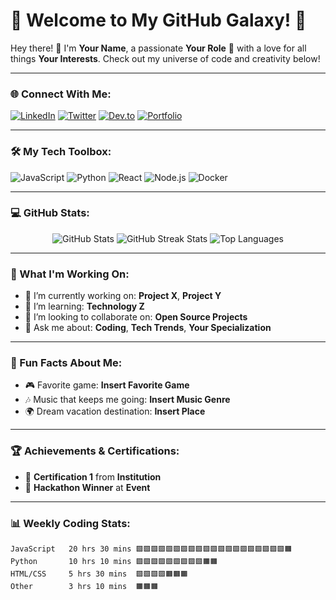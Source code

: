 # 💫 Welcome to My GitHub Galaxy! 🌟

Hey there! 👋 I'm **Your Name**, a passionate **Your Role** 🚀 with a love for all things **Your Interests**. Check out my universe of code and creativity below!

---

### 🌐 Connect With Me:
[![LinkedIn](https://img.shields.io/badge/-LinkedIn-blue?style=flat-square&logo=Linkedin&logoColor=white)](https://www.linkedin.com/in/your-profile/)
[![Twitter](https://img.shields.io/badge/-Twitter-blue?style=flat-square&logo=Twitter&logoColor=white)](https://twitter.com/your-profile)
[![Dev.to](https://img.shields.io/badge/-Dev.to-black?style=flat-square&logo=dev.to)](https://dev.to/your-profile)
[![Portfolio](https://img.shields.io/badge/-Portfolio-red?style=flat-square&logo=firefox&logoColor=white)](https://your-portfolio-link.com)

---

### 🛠️ My Tech Toolbox:
![JavaScript](https://img.shields.io/badge/-JavaScript-yellow?style=flat-square&logo=javascript&logoColor=white)
![Python](https://img.shields.io/badge/-Python-blue?style=flat-square&logo=python&logoColor=white)
![React](https://img.shields.io/badge/-React-black?style=flat-square&logo=react&logoColor=blue)
![Node.js](https://img.shields.io/badge/-Node.js-green?style=flat-square&logo=node.js&logoColor=white)
![Docker](https://img.shields.io/badge/-Docker-blue?style=flat-square&logo=docker&logoColor=white)

---

### 💻 GitHub Stats:

<p align="center">
  <img src="https://github-readme-stats.vercel.app/api?username=your-username&show_icons=true&theme=tokyonight" alt="GitHub Stats" />
  <img src="https://github-readme-streak-stats.herokuapp.com?user=your-username&theme=tokyonight&hide_border=true&date_format=M%20j%5B%2C%20Y%5D" alt="GitHub Streak Stats" />
  <img src="https://github-readme-stats.vercel.app/api/top-langs/?username=your-username&layout=compact&theme=tokyonight" alt="Top Languages" />
</p>

---

### 🚀 What I'm Working On:

- 🔭 I’m currently working on: **Project X**, **Project Y**
- 🌱 I’m learning: **Technology Z**
- 👯 I’m looking to collaborate on: **Open Source Projects**
- 💬 Ask me about: **Coding**, **Tech Trends**, **Your Specialization**

---

### 🎨 Fun Facts About Me:

- 🎮 Favorite game: **Insert Favorite Game**
- 🎶 Music that keeps me going: **Insert Music Genre**
- 🌍 Dream vacation destination: **Insert Place**

---

### 🏆 Achievements & Certifications:
- 🏅 **Certification 1** from **Institution**
- 🥇 **Hackathon Winner** at **Event**

---

### 📊 Weekly Coding Stats:
<!--START_SECTION:waka-->
```text
JavaScript   20 hrs 30 mins 🟩🟩🟩🟩🟩🟩🟩🟩🟩🟩🟩🟩🟩🟩🟩🟩🟩🟩🟩🟩🟧
Python       10 hrs 10 mins 🟩🟩🟩🟩🟩🟩🟩🟩🟩🟧🟧
HTML/CSS     5 hrs 30 mins  🟩🟩🟩🟩🟧🟧🟧
Other        3 hrs 10 mins  🟧🟧🟧
